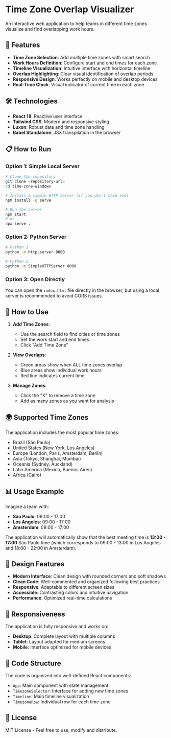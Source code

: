 # Time Zone Overlap Visualizer

An interactive web application to help teams in different time zones visualize and find overlapping work hours.

## 🚀 Features

- **Time Zone Selection**: Add multiple time zones with smart search
- **Work Hours Definition**: Configure start and end times for each zone
- **Timeline Visualization**: Intuitive interface with horizontal timeline
- **Overlap Highlighting**: Clear visual identification of overlap periods
- **Responsive Design**: Works perfectly on mobile and desktop devices
- **Real-Time Clock**: Visual indicator of current time in each zone

## 🛠️ Technologies

- **React 18**: Reactive user interface
- **Tailwind CSS**: Modern and responsive styling
- **Luxon**: Robust date and time zone handling
- **Babel Standalone**: JSX transpilation in the browser

## 📋 How to Run

### Option 1: Simple Local Server
```bash
# Clone the repository
git clone <repository-url>
cd time-zone-windows

# Install a simple HTTP server (if you don't have one)
npm install -g serve

# Run the server
npm start
# or
npx serve .
```

### Option 2: Python Server
```bash
# Python 3
python -m http.server 8000

# Python 2
python -m SimpleHTTPServer 8000
```

### Option 3: Open Directly
You can open the `index.html` file directly in the browser, but using a local server is recommended to avoid CORS issues.

## 🎯 How to Use

1. **Add Time Zones**:
   - Use the search field to find cities or time zones
   - Set the work start and end times
   - Click "Add Time Zone"

2. **View Overlaps**:
   - Green areas show when ALL time zones overlap
   - Blue areas show individual work hours
   - Red line indicates current time

3. **Manage Zones**:
   - Click the "X" to remove a time zone
   - Add as many zones as you want for analysis

## 🌍 Supported Time Zones

The application includes the most popular time zones:
- Brazil (São Paulo)
- United States (New York, Los Angeles)
- Europe (London, Paris, Amsterdam, Berlin)
- Asia (Tokyo, Shanghai, Mumbai)
- Oceania (Sydney, Auckland)
- Latin America (Mexico, Buenos Aires)
- Africa (Cairo)

## 📊 Usage Example

Imagine a team with:
- **São Paulo**: 09:00 - 17:00
- **Los Angeles**: 09:00 - 17:00  
- **Amsterdam**: 09:00 - 17:00

The application will automatically show that the best meeting time is **13:00 - 17:00** São Paulo time (which corresponds to 09:00 - 13:00 in Los Angeles and 18:00 - 22:00 in Amsterdam).

## 🎨 Design Features

- **Modern Interface**: Clean design with rounded corners and soft shadows
- **Clean Code**: Well-commented and organized following best practices
- **Responsive**: Adaptable to different screen sizes
- **Accessible**: Contrasting colors and intuitive navigation
- **Performance**: Optimized real-time calculations

## 📱 Responsiveness

The application is fully responsive and works on:
- **Desktop**: Complete layout with multiple columns
- **Tablet**: Layout adapted for medium screens
- **Mobile**: Interface optimized for mobile devices

## 🔧 Code Structure

The code is organized into well-defined React components:

- `App`: Main component with state management
- `TimezoneSelector`: Interface for adding new time zones
- `Timeline`: Main timeline visualization
- `TimezoneRow`: Individual row for each time zone

## 📄 License

MIT License - Feel free to use, modify and distribute.